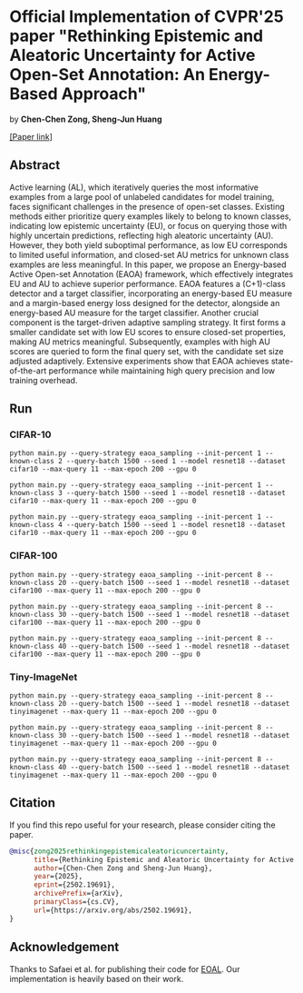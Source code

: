 # Official Implementation of CVPR'25 paper "Rethinking Epistemic and Aleatoric Uncertainty for Active Open-Set Annotation: An Energy-Based Approach"

by **Chen-Chen Zong, Sheng-Jun Huang**

[[Paper link]](https://openaccess.thecvf.com/content/CVPR2025/html/Zong_Rethinking_Epistemic_and_Aleatoric_Uncertainty_for_Active_Open-Set_Annotation_An_CVPR_2025_paper.html)

## Abstract

Active learning (AL), which iteratively queries the most informative examples from a large pool of unlabeled candidates for model training, faces significant challenges in the presence of open-set classes. Existing methods either prioritize query examples likely to belong to known classes, indicating low epistemic uncertainty (EU), or focus on querying those with highly uncertain predictions, reflecting high aleatoric uncertainty (AU). However, they both yield suboptimal performance, as low EU corresponds to limited useful information, and closed-set AU metrics for unknown class examples are less meaningful. In this paper, we propose an Energy-based Active Open-set Annotation (EAOA) framework, which effectively integrates EU and AU to achieve superior performance. EAOA features a (C+1)-class detector and a target classifier, incorporating an energy-based EU measure and a margin-based energy loss designed for the detector, alongside an energy-based AU measure for the target classifier. Another crucial component is the target-driven adaptive sampling strategy. It first forms a smaller candidate set with low EU scores to ensure closed-set properties, making AU metrics meaningful. Subsequently, examples with high AU scores are queried to form the final query set, with the candidate set size adjusted adaptively. Extensive experiments show that EAOA achieves state-of-the-art performance while maintaining high query precision and low training overhead.


## Run 
### CIFAR-10

```
python main.py --query-strategy eaoa_sampling --init-percent 1 --known-class 2 --query-batch 1500 --seed 1 --model resnet18 --dataset cifar10 --max-query 11 --max-epoch 200 --gpu 0

python main.py --query-strategy eaoa_sampling --init-percent 1 --known-class 3 --query-batch 1500 --seed 1 --model resnet18 --dataset cifar10 --max-query 11 --max-epoch 200 --gpu 0

python main.py --query-strategy eaoa_sampling --init-percent 1 --known-class 4 --query-batch 1500 --seed 1 --model resnet18 --dataset cifar10 --max-query 11 --max-epoch 200 --gpu 0
```


### CIFAR-100

```
python main.py --query-strategy eaoa_sampling --init-percent 8 --known-class 20 --query-batch 1500 --seed 1 --model resnet18 --dataset cifar100 --max-query 11 --max-epoch 200 --gpu 0

python main.py --query-strategy eaoa_sampling --init-percent 8 --known-class 30 --query-batch 1500 --seed 1 --model resnet18 --dataset cifar100 --max-query 11 --max-epoch 200 --gpu 0

python main.py --query-strategy eaoa_sampling --init-percent 8 --known-class 40 --query-batch 1500 --seed 1 --model resnet18 --dataset cifar100 --max-query 11 --max-epoch 200 --gpu 0
```


### Tiny-ImageNet

```
python main.py --query-strategy eaoa_sampling --init-percent 8 --known-class 20 --query-batch 1500 --seed 1 --model resnet18 --dataset tinyimagenet --max-query 11 --max-epoch 200 --gpu 0

python main.py --query-strategy eaoa_sampling --init-percent 8 --known-class 30 --query-batch 1500 --seed 1 --model resnet18 --dataset tinyimagenet --max-query 11 --max-epoch 200 --gpu 0

python main.py --query-strategy eaoa_sampling --init-percent 8 --known-class 40 --query-batch 1500 --seed 1 --model resnet18 --dataset tinyimagenet --max-query 11 --max-epoch 200 --gpu 0
```

## Citation

If you find this repo useful for your research, please consider citing the paper.

```bibtex
@misc{zong2025rethinkingepistemicaleatoricuncertainty,
      title={Rethinking Epistemic and Aleatoric Uncertainty for Active Open-Set Annotation: An Energy-Based Approach}, 
      author={Chen-Chen Zong and Sheng-Jun Huang},
      year={2025},
      eprint={2502.19691},
      archivePrefix={arXiv},
      primaryClass={cs.CV},
      url={https://arxiv.org/abs/2502.19691}, 
}
```

## Acknowledgement

Thanks to Safaei et al. for publishing their code for [EOAL](https://github.com/bardisafa/EOAL). Our implementation is heavily based on their work.
